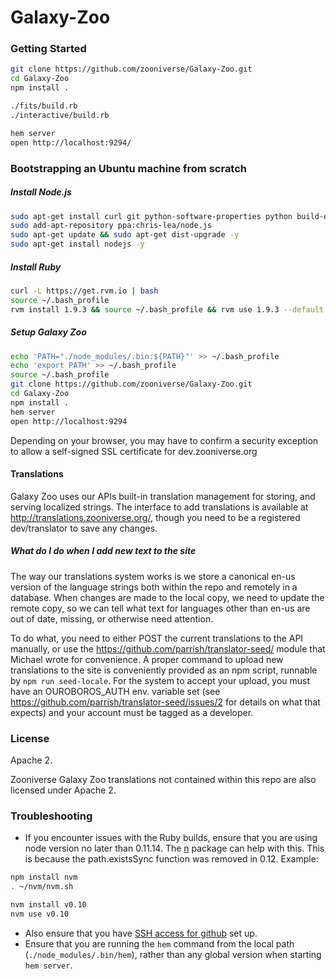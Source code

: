 # Galaxy-Zoo

### Getting Started

```bash
git clone https://github.com/zooniverse/Galaxy-Zoo.git
cd Galaxy-Zoo
npm install .

./fits/build.rb
./interactive/build.rb

hem server
open http://localhost:9294/
```

### Bootstrapping an Ubuntu machine from scratch

##### Install Node.js
```bash
sudo apt-get install curl git python-software-properties python build-essential -y
sudo add-apt-repository ppa:chris-lea/node.js
sudo apt-get update && sudo apt-get dist-upgrade -y
sudo apt-get install nodejs -y
```

##### Install Ruby
```bash
curl -L https://get.rvm.io | bash
source ~/.bash_profile
rvm install 1.9.3 && source ~/.bash_profile && rvm use 1.9.3 --default
```


##### Setup Galaxy Zoo
```bash
echo 'PATH="./node_modules/.bin:${PATH}"' >> ~/.bash_profile
echo 'export PATH' >> ~/.bash_profile
source ~/.bash_profile
git clone https://github.com/zooniverse/Galaxy-Zoo.git
cd Galaxy-Zoo
npm install .
hem server
open http://localhost:9294
```

Depending on your browser, you may have to confirm a security exception to allow a self-signed SSL certificate for dev.zooniverse.org

#### Translations

Galaxy Zoo uses our APIs built-in translation management for storing, and serving localized strings. The interface to add translations is available at http://translations.zooniverse.org/, though you need to be a registered dev/translator to save any changes.

##### What do I do when I add new text to the site

The way our translations system works is we store a canonical en-us version of the language strings both within the repo and remotely in a database. When changes are made to the local copy, we need to update the remote copy, so we can tell what text for languages other than en-us are out of date, missing, or otherwise need attention.

To do what, you need to either POST the current translations to the API manually, or use the https://github.com/parrish/translator-seed/ module that Michael wrote for convenience. A proper command to upload new translations to the site is conveniently provided as an npm script, runnable by `npm run seed-locale`. For the system to accept your upload, you must have an OUROBOROS_AUTH env. variable set (see https://github.com/parrish/translator-seed/issues/2 for details on what that expects) and your account must be tagged as a developer.

### License

Apache 2.

Zooniverse Galaxy Zoo translations not contained within this repo are also licensed under Apache 2.

### Troubleshooting

* If you encounter issues with the Ruby builds, ensure that you are using node version no later than 0.11.14. The [n](https://www.npmjs.com/package/n) package can help with this. This is because the path.existsSync function was removed in 0.12. Example:
```bash
npm install nvm
. ~/nvm/nvm.sh

nvm install v0.10
nvm use v0.10
```
* Also ensure that you have [SSH access for github](https://help.github.com/articles/generating-ssh-keys/) set up.
* Ensure that you are running the ```hem``` command from the local path (```./node_modules/.bin/hem```), rather than any global version when starting ```hem server```.

